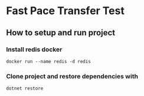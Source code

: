 # Fast Pace Transfer Test

## How to setup and run project

### Install redis docker

`docker run --name redis -d redis`


### Clone project and restore dependencies with

`dotnet restore`

